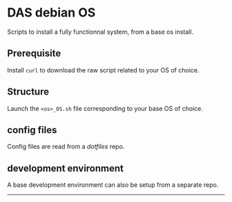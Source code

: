 # DAS debian OS

Scripts to install a fully functionnal system, from a base os install.

## Prerequisite
Install `curl` to download the raw script related to your OS of choice.

## Structure
Launch the `<os>_OS.sh` file corresponding to your base OS of choice.

## config files
Config files are read from a *dotfiles* repo.

## development environment
A base development environment can also be setup from a separate repo.

----

